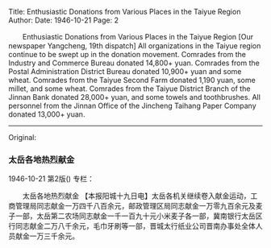 Title: Enthusiastic Donations from Various Places in the Taiyue Region
Author:
Date: 1946-10-21
Page: 2

　　Enthusiastic Donations from Various Places in the Taiyue Region
    [Our newspaper Yangcheng, 19th dispatch] All organizations in the Taiyue region continue to be swept up in the donation movement. Comrades from the Industry and Commerce Bureau donated 14,800+ yuan. Comrades from the Postal Administration District Bureau donated 10,900+ yuan and some wheat. Comrades from the Taiyue Second Farm donated 1,190 yuan, some millet, and some wheat. Comrades from the Taiyue District Branch of the Jinnan Bank donated 28,000+ yuan, and some towels and toothbrushes. All personnel from the Jinnan Office of the Jincheng Taihang Paper Company donated 13,000+ yuan.



<hr /> 

Original: 


### 太岳各地热烈献金

1946-10-21
第2版()
专栏：

　　太岳各地热烈献金
    【本报阳城十九日电】太岳各机关继续卷入献金运动，工商管理局同志献金一万四千八百余元，邮政管理区局同志献金一万零九百余元及麦子一部，太岳第二农场同志献金一千一百九十元小米麦子各一部，冀南银行太岳区行同志献金二万八千余元，毛巾牙刷等一部，晋城太行纸业公司晋南办事处全体人员献金一万三千余元。
